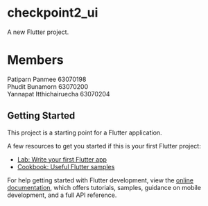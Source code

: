 # checkpoint2_ui

A new Flutter project.

# Members

Patiparn Panmee 63070198\
Phudit Bunamorn 63070200\
Yannapat Itthichairuecha 63070204

## Getting Started

This project is a starting point for a Flutter application.

A few resources to get you started if this is your first Flutter project:

- [Lab: Write your first Flutter app](https://docs.flutter.dev/get-started/codelab)
- [Cookbook: Useful Flutter samples](https://docs.flutter.dev/cookbook)

For help getting started with Flutter development, view the
[online documentation](https://docs.flutter.dev/), which offers tutorials,
samples, guidance on mobile development, and a full API reference.
